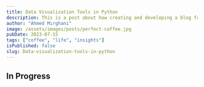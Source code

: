 ```yaml
---
title: Data Visualization Tools in Python
description: This is a post about how creating and developing a blog for yourself can be beneficial
author: "Ahmed Mirghani"
image: /assets/images/posts/perfect-coffee.jpg
pubDate: 2023-07-15
tags: ["coffee", "life", "insights"]
isPublished: false
slug: Data-visualization-tools-in-python
---
```


## In Progress
